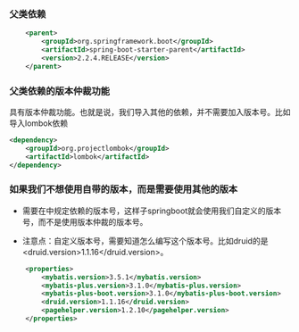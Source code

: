 

### 父类依赖

```xml
    <parent>
        <groupId>org.springframework.boot</groupId>
        <artifactId>spring-boot-starter-parent</artifactId>
        <version>2.2.4.RELEASE</version>
    </parent>
```

### 父类依赖的版本仲裁功能

具有版本仲裁功能。也就是说，我们导入其他的依赖，并不需要加入版本号。比如导入lombok依赖

```xml
<dependency>
	<groupId>org.projectlombok</groupId>
	<artifactId>lombok</artifactId>
</dependency>
```

### 如果我们不想使用自带的版本，而是需要使用其他的版本

- 需要在<properties>中规定依赖的版本号，这样子springboot就会使用我们自定义的版本号，而不是使用版本仲裁的版本号。

- 注意点：自定义版本号，需要知道怎么编写这个版本号。比如druid的是<druid.version>1.1.16</druid.version>。

```xml
	<properties>
		<mybatis.version>3.5.1</mybatis.version>
		<mybatis-plus.version>3.1.0</mybatis-plus.version>
		<mybatis-plus-boot.version>3.1.0</mybatis-plus-boot.version>
		<druid.version>1.1.16</druid.version>
		<pagehelper.version>1.2.10</pagehelper.version>
	</properties>
```








